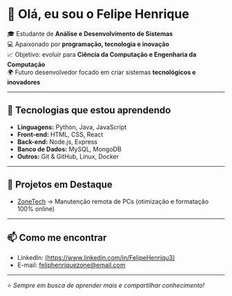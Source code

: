 # 👋 Olá, eu sou o Felipe Henrique  

🎓 Estudante de **Análise e Desenvolvimento de Sistemas**  
💻 Apaixonado por **programação, tecnologia e inovação**  
📈 Objetivo: evoluir para **Ciência da Computação e Engenharia da Computação**  
🌍 Futuro desenvolvedor focado em criar sistemas **tecnológicos e inovadores**  

---

## 🚀 Tecnologias que estou aprendendo
- **Linguagens:** Python, Java, JavaScript  
- **Front-end:** HTML, CSS, React  
- **Back-end:** Node.js, Express  
- **Banco de Dados:** MySQL, MongoDB  
- **Outros:** Git & GitHub, Linux, Docker  

---

## 📌 Projetos em Destaque
- [ZoneTech](https://github.com/seuusuario/ZoneTech) → Manutenção remota de PCs (otimização e formatação 100% online)   

---

## 📫 Como me encontrar
- LinkedIn: [(https://www.linkedin.com/in/FelipeHenriqu3)](#)  
- E-mail: feliphenriquezone@email.com  

---
⭐ *Sempre em busca de aprender mais e compartilhar conhecimento!*
